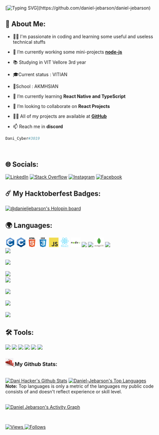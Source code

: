 [![Typing SVG](https://readme-typing-svg.herokuapp.com?font=roboto&color=%23F7C51D&size=18&vCenter=true&height=16&lines=Hi+there+%2CI'm+Daniel+Jebarson;I+learns+technical+stuffs.;You+can+c%C3%B8ntact+me+in+discord.;Hi+there%2C+You+can+call+me+Dani.;Hi+there%2C+I'm+2nd+year+CSE+student;Hi+there%2C+I+play+music+stuffs.)](https://github.com/daniel-jebarson/daniel-jebarson)
## 💫 About Me:

-  👨‍💻 I'm passionate in coding and learning some useful and useless technical stuffs

-  🔭 I’m currently working some mini-projects **[node-js](https://nodejs.org/en/)**

- 📚 Studying in VIT Vellore 3rd year

- 🎓Current status : VITIAN

- 🏫School : AKMHSIAN

- 🌱 I’m currently learning **React Native and TypeScript**

- 👯 I’m looking to collaborate on **React Projects**

- 👨‍💻 All of my projects are available at **[GitHub](https://github.com/daniel-jebarson)**

- 📫 Reach me in **discord**

```py
Dani_Cyber#3019
```

<br>

## 🌐 Socials:

[![LinkedIn](https://img.shields.io/badge/LinkedIn-%230077B5.svg?logo=linkedin&logoColor=white)](https://www.linkedin.com/in/daniel-jebarson-k-a727a822a/) [![Stack Overflow](https://img.shields.io/badge/-Stackoverflow-FE7A16?logo=stack-overflow&logoColor=white)](https://stackoverflow.com/users/17009742/daniel-jebarson-k) [![Instagram](https://img.shields.io/badge/Instagram-E4405F.svg?logo=instagram&logoColor=white)](https://www.instagram.com/daniel_diago2003/) [![Facebook](https://img.shields.io/badge/Facebook-1877F2.svg?logo=facebook&logoColor=white)](https://www.facebook.com/daniel.jebarson.9)  

## ☄️ My Hacktoberfest Badges:

[![@danieljebarson's Holopin board](https://holopin.me/danieljebarson)](https://holopin.io/@danieljebarson)

## 🌍 Languages:

<code><img height="30" src="https://raw.githubusercontent.com/devicons/devicon/master/icons/c/c-original.svg"></code>
<code><img height="30" src="https://raw.githubusercontent.com/devicons/devicon/master/icons/cplusplus/cplusplus-original.svg"></code>
<code><img height="30" src="https://raw.githubusercontent.com/devicons/devicon/master/icons/html5/html5-original-wordmark.svg"></code>
<code><img height="30" src="https://raw.githubusercontent.com/devicons/devicon/master/icons/css3/css3-original-wordmark.svg"></code>
<code><img height="30" src="https://raw.githubusercontent.com/devicons/devicon/master/icons/javascript/javascript-original.svg"></code>
<code><img height="30" src="https://raw.githubusercontent.com/devicons/devicon/master/icons/react/react-original-wordmark.svg"></code>
<code><img height="30" src="https://raw.githubusercontent.com/devicons/devicon/master/icons/nodejs/nodejs-original-wordmark.svg"></code>
<code><img height="30" src="https://www.vectorlogo.zone/logos/git-scm/git-scm-icon.svg"></code>
<code><img height="30" src="https://www.svgrepo.com/show/327408/logo-vercel.svg"></code>
<code><img height="30" src="https://raw.githubusercontent.com/devicons/devicon/master/icons/mongodb/mongodb-original-wordmark.svg"></code>
<code><img height="30" src="https://www.vectorlogo.zone/logos/figma/figma-icon.svg"></code>
<code> <img height="30" src="https://img.icons8.com/color/48/000000/python.png"/> </code>
<code> <img height="30" src="https://img.icons8.com/fluent/50/000000/mysql-logo.png"/> </code>
<code> <img height="30" src="https://img.icons8.com/color/48/000000/firebase.png"/> </code>
<code><img height="30" src="https://motor.readthedocs.io/en/stable/_images/motor.png"/>  </code>
<code> <img height="30" src="https://img.icons8.com/color/48/000000/java-coffee-cup-logo.png"/> </code>
<code> <img height="30" src="https://upload.wikimedia.org/wikipedia/commons/2/21/Matlab_Logo.png" /> </code>
<code> <img height="30" src="https://www.r-project.org/Rlogo.png" /> </code>

 ## 🛠️ Tools:
 
<code><img height="30" src="https://img.icons8.com/color/48/000000/android-studio"></code>
<code><img height="30" src="https://img.icons8.com/color/48/000000/visual-studio"></code>
<code><img height="30" src="https://upload.wikimedia.org/wikipedia/commons/thumb/9/9a/Visual_Studio_Code_1.35_icon.svg/113px-Visual_Studio_Code_1.35_icon.svg.png"></code>
<code><img height="30" src="https://upload.wikimedia.org/wikipedia/commons/b/b2/Repl.it_logo.svg"></code>
<code><img height="30" src="https://a.fsdn.com/allura/p/orwelldevcpp/icon?1480458710?&w=90"></code>
<code><img height="30" src="https://res.cloudinary.com/canonical/image/fetch/f_auto,q_auto,fl_sanitize,w_60,h_60/https://dashboard.snapcraft.io/site_media/appmedia/2020/04/mysql-workbench.png"></code>


  <h3>
     <p align="left">
      <a href="./assets/graph.gif" target="_blank"> <img src="./assets/graph.gif" alt="Graph" width="25" height="25"/> </a>
My Github Stats:
      </p></h3>
<br>
    <a href="https://github.com/daniel-jebarson/dani/blob/main/README.md"><img alt="Dani Hacker's Github Stats" src="https://github-readme-stats.vercel.app/api?username=daniel-jebarson&show_icons=true&count_private=true&theme=react&hide_border=true&bg_color=0D1117" /></a>
  <a href="https://github.com/daniel-jebarson/dani/blob/main/README.md"><img alt="Daniel-Jebarson's Top Languages" src="https://github-readme-stats.vercel.app/api/top-langs/?username=daniel-jebarson&langs_count=8&count_private=true&layout=compact&theme=react&hide_border=true&bg_color=0D1117" /></a>
  <br>
  <b>Note:</b> Top languages is only a metric of the languages my public code consists of and doesn't reflect experience or skill level.


<br/>
<br/>

<a href="https://github.com/daniel-jebarson/dani/blob/main/README.md"><img alt="Daniel Jebarson's Activity Graph" src="https://activity-graph.herokuapp.com/graph?username=daniel-jebarson&bg_color=0D1117&color=5BCDEC&line=5BCDEC&point=FFFFFF&hide_border=true" /></a>



<br>
<p align="left"> 
<a href="https://komarev.com/ghpvc/?username=daniel-jebarson"><img alt="Views" src="https://komarev.com/ghpvc/?username=daniel-jebarson&color=red&label=VIEWS&style=flat-square">
<a href="https://img.shields.io/github/followers/daniel-jebarson.svg?style=social&label=Follow&maxAge=2592000"><img alt="Follows" src="https://img.shields.io/github/followers/daniel-jebarson.svg?style=social&label=Follow&maxAge=2592000">
      </p>
<br/>
